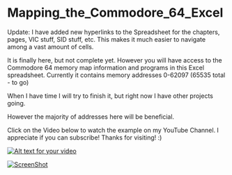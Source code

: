 # Mapping_the_Commodore_64_Excel

Update: I have added new hyperlinks to the Spreadsheet for the chapters, pages, VIC stuff, SID stuff, etc. This makes it much easier to navigate among a vast amount of cells.

It is finally here, but not complete yet. However you will have access to the Commodore 64 memory map information and programs in this Excel spreadsheet. Currently it contains memory addresses 0-62097 (65535 total - to go)

When I have time I will try to finish it, but right now I have other projects going.

However the majority of addresses here will be beneficial.

Click on the Video below to watch the example on my YouTube Channel. I appreciate if you can subscribe! Thanks for visiting! :)


[![Alt text for your video](http://img.youtube.com/watch?v=HV3cIVGXtHg.jpg)](http://www.youtube.com/watch?v=HV3cIVGXtHg)

[![ScreenShot](https://raw.github.com/GabLeRoux/WebMole/master/ressources/WebMole_Youtube_Video.png)](https://www.youtube.com/watch?v=HV3cIVGXtHg)
